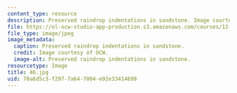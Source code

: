 ```yaml
---
content_type: resource
description: Preserved raindrop indentations in sandstone. Image courtesy of OCW.
file: https://ol-ocw-studio-app-production.s3.amazonaws.com/courses/12-110-sedimentary-geology-fall-2004/78a6d5c3f2977a647004e92e33414699_46.jpg
file_type: image/jpeg
image_metadata:
  caption: Preserved raindrop indentations in sandstone.
  credit: Image courtesy of OCW.
  image-alt: Preserved raindrop indentations in sandstone.
resourcetype: Image
title: 46.jpg
uid: 78a6d5c3-f297-7a64-7004-e92e33414699
---
```

